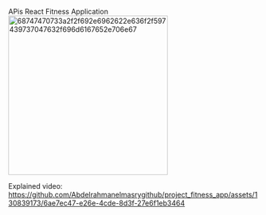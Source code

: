 APis React Fitness Application
<img width="320" alt="68747470733a2f2f692e6962622e636f2f597439737047632f696d6167652e706e67" src="https://github.com/Abdelrahmanelmasrygithub/project_fitness_app/assets/130839173/d731e926-34de-433a-baa5-066b1f7ba45c">

Explained video:
https://github.com/Abdelrahmanelmasrygithub/project_fitness_app/assets/130839173/6ae7ec47-e26e-4cde-8d3f-27e6f1eb3464

 

